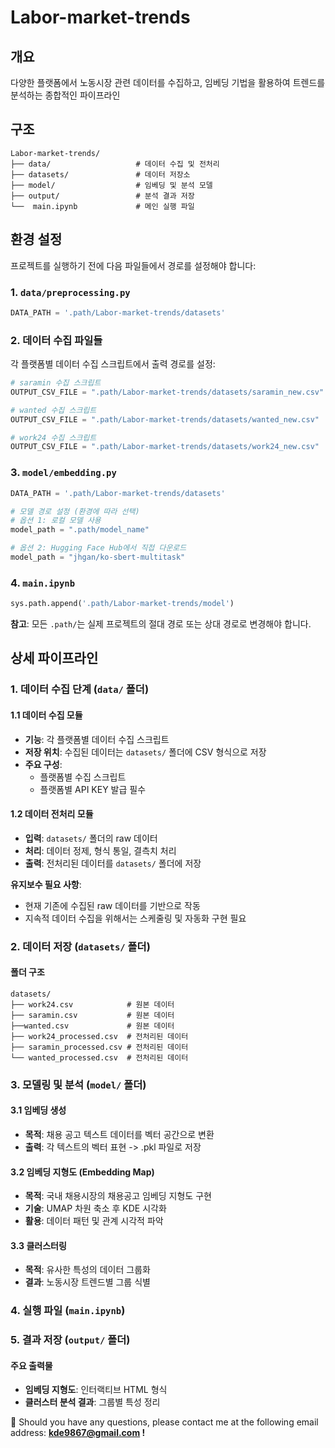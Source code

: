 # Labor-market-trends

## 개요
다양한 플랫폼에서 노동시장 관련 데이터를 수집하고, 임베딩 기법을 활용하여 트렌드를 분석하는 종합적인 파이프라인

## 구조
```
Labor-market-trends/
├── data/                   # 데이터 수집 및 전처리
├── datasets/               # 데이터 저장소
├── model/                  # 임베딩 및 분석 모델
├── output/                 # 분석 결과 저장
└──  main.ipynb             # 메인 실행 파일
```

## 환경 설정

프로젝트를 실행하기 전에 다음 파일들에서 경로를 설정해야 합니다:

### 1. `data/preprocessing.py`
```python
DATA_PATH = '.path/Labor-market-trends/datasets'
```

### 2. 데이터 수집 파일들
각 플랫폼별 데이터 수집 스크립트에서 출력 경로를 설정:
```python
# saramin 수집 스크립트
OUTPUT_CSV_FILE = ".path/Labor-market-trends/datasets/saramin_new.csv"

# wanted 수집 스크립트
OUTPUT_CSV_FILE = ".path/Labor-market-trends/datasets/wanted_new.csv"

# work24 수집 스크립트
OUTPUT_CSV_FILE = ".path/Labor-market-trends/datasets/work24_new.csv"
```

### 3. `model/embedding.py`
```python
DATA_PATH = '.path/Labor-market-trends/datasets'

# 모델 경로 설정 (환경에 따라 선택)
# 옵션 1: 로컬 모델 사용
model_path = ".path/model_name"

# 옵션 2: Hugging Face Hub에서 직접 다운로드
model_path = "jhgan/ko-sbert-multitask"

```

### 4. `main.ipynb`
```python
sys.path.append('.path/Labor-market-trends/model')
```

**참고**: 모든 `.path/`는 실제 프로젝트의 절대 경로 또는 상대 경로로 변경해야 합니다.

## 상세 파이프라인

### 1. 데이터 수집 단계 (`data/` 폴더)

#### 1.1 데이터 수집 모듈
- **기능**: 각 플랫폼별 데이터 수집 스크립트
- **저장 위치**: 수집된 데이터는 `datasets/` 폴더에 CSV 형식으로 저장
- **주요 구성**:
  - 플랫폼별 수집 스크립트
  - 플랫폼별 API KEY 발급 필수

#### 1.2 데이터 전처리 모듈
- **입력**: `datasets/` 폴더의 raw 데이터
- **처리**: 데이터 정제, 형식 통일, 결측치 처리
- **출력**: 전처리된 데이터를 `datasets/` 폴더에 저장

**유지보수 필요 사항**:
- 현재 기존에 수집된 raw 데이터를 기반으로 작동
- 지속적 데이터 수집을 위해서는 스케줄링 및 자동화 구현 필요

### 2. 데이터 저장 (`datasets/` 폴더)

#### 폴더 구조
```
datasets/
├── work24.csv            # 원본 데이터
├── saramin.csv           # 원본 데이터
├──wanted.csv             # 원본 데이터
├── work24_processed.csv  # 전처리된 데이터
├── saramin_processed.csv # 전처리된 데이터
└── wanted_processed.csv  # 전처리된 데이터
```

### 3. 모델링 및 분석 (`model/` 폴더)

#### 3.1 임베딩 생성
- **목적**: 채용 공고 텍스트 데이터를 벡터 공간으로 변환
- **출력**: 각 텍스트의 벡터 표현 -> .pkl 파일로 저장

#### 3.2 임베딩 지형도 (Embedding Map)
- **목적**: 국내 채용시장의 채용공고 임베딩 지형도 구현
- **기술**: UMAP 차원 축소 후 KDE 시각화
- **활용**: 데이터 패턴 및 관계 시각적 파악

#### 3.3 클러스터링
- **목적**: 유사한 특성의 데이터 그룹화
- **결과**: 노동시장 트렌드별 그룹 식별

### 4. 실행 파일 (`main.ipynb`)

### 5. 결과 저장 (`output/` 폴더)

#### 주요 출력물
- **임베딩 지형도**: 인터랙티브 HTML 형식
- **클러스터 분석 결과**: 그룹별 특성 정리

📩 Should you have any questions, please contact me at the following email address: **kde9867@gmail.com !**
